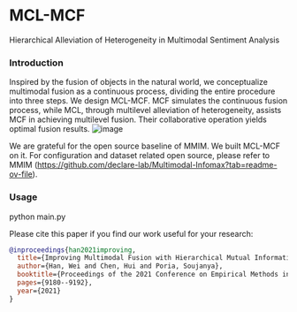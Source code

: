 # MCL-MCF
Hierarchical Alleviation of Heterogeneity in Multimodal Sentiment Analysis

### Introduction
Inspired by the fusion of objects in the natural world, we conceptualize multimodal fusion as a continuous process, dividing the entire procedure into
three steps. We design MCL-MCF. MCF simulates the continuous fusion process, while MCL, through multilevel alleviation of heterogeneity, assists MCF
in achieving multilevel fusion. Their collaborative operation yields optimal fusion results.
![image](https://github.com/Zhudogsi/MCL-MCF/assets/44200919/651e72c0-20f5-4936-adb2-9c0d2779937e)

We are grateful for the open source baseline of MMIM. We built MCL-MCF on it. For configuration and dataset related open source, please refer to MMIM (https://github.com/declare-lab/Multimodal-Infomax?tab=readme-ov-file).
### Usage
python main.py 

Please cite this paper if you find our work useful for your research:
```bibtex
@inproceedings{han2021improving,
  title={Improving Multimodal Fusion with Hierarchical Mutual Information Maximization for Multimodal Sentiment Analysis},
  author={Han, Wei and Chen, Hui and Poria, Soujanya},
  booktitle={Proceedings of the 2021 Conference on Empirical Methods in Natural Language Processing},
  pages={9180--9192},
  year={2021}
}
